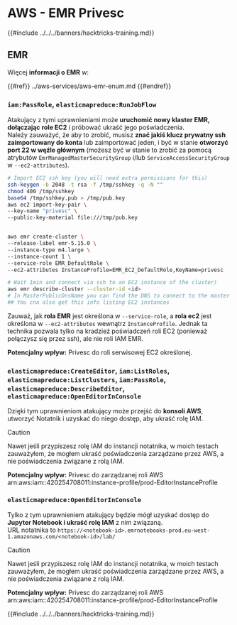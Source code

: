 # AWS - EMR Privesc

{{#include ../../../banners/hacktricks-training.md}}

## EMR

Więcej **informacji o EMR** w:

{{#ref}}
../aws-services/aws-emr-enum.md
{{#endref}}

### `iam:PassRole`, `elasticmapreduce:RunJobFlow`

Atakujący z tymi uprawnieniami może **uruchomić nowy klaster EMR, dołączając role EC2** i próbować ukraść jego poświadczenia.\
Należy zauważyć, że aby to zrobić, musisz **znać jakiś klucz prywatny ssh zaimportowany do konta** lub zaimportować jeden, i być w stanie **otworzyć port 22 w węźle głównym** (możesz być w stanie to zrobić za pomocą atrybutów `EmrManagedMasterSecurityGroup` i/lub `ServiceAccessSecurityGroup` w `--ec2-attributes`).
```bash
# Import EC2 ssh key (you will need extra permissions for this)
ssh-keygen -b 2048 -t rsa -f /tmp/sshkey -q -N ""
chmod 400 /tmp/sshkey
base64 /tmp/sshkey.pub > /tmp/pub.key
aws ec2 import-key-pair \
--key-name "privesc" \
--public-key-material file:///tmp/pub.key


aws emr create-cluster \
--release-label emr-5.15.0 \
--instance-type m4.large \
--instance-count 1 \
--service-role EMR_DefaultRole \
--ec2-attributes InstanceProfile=EMR_EC2_DefaultRole,KeyName=privesc

# Wait 1min and connect via ssh to an EC2 instance of the cluster)
aws emr describe-cluster --cluster-id <id>
# In MasterPublicDnsName you can find the DNS to connect to the master instance
## You cna also get this info listing EC2 instances
```
Zauważ, jak **rola EMR** jest określona w `--service-role`, a **rola ec2** jest określona w `--ec2-attributes` wewnątrz `InstanceProfile`. Jednak ta technika pozwala tylko na kradzież poświadczeń roli EC2 (ponieważ połączysz się przez ssh), ale nie roli IAM EMR.

**Potencjalny wpływ:** Privesc do roli serwisowej EC2 określonej.

### `elasticmapreduce:CreateEditor`, `iam:ListRoles`, `elasticmapreduce:ListClusters`, `iam:PassRole`, `elasticmapreduce:DescribeEditor`, `elasticmapreduce:OpenEditorInConsole`

Dzięki tym uprawnieniom atakujący może przejść do **konsoli AWS**, utworzyć Notatnik i uzyskać do niego dostęp, aby ukraść rolę IAM.

> [!CAUTION]
> Nawet jeśli przypiszesz rolę IAM do instancji notatnika, w moich testach zauważyłem, że mogłem ukraść poświadczenia zarządzane przez AWS, a nie poświadczenia związane z rolą IAM.

**Potencjalny wpływ:** Privesc do zarządzanej roli AWS arn:aws:iam::420254708011:instance-profile/prod-EditorInstanceProfile

### `elasticmapreduce:OpenEditorInConsole`

Tylko z tym uprawnieniem atakujący będzie mógł uzyskać dostęp do **Jupyter Notebook i ukraść rolę IAM** z nim związaną.\
URL notatnika to `https://<notebook-id>.emrnotebooks-prod.eu-west-1.amazonaws.com/<notebook-id>/lab/`

> [!CAUTION]
> Nawet jeśli przypiszesz rolę IAM do instancji notatnika, w moich testach zauważyłem, że mogłem ukraść poświadczenia zarządzane przez AWS, a nie poświadczenia związane z rolą IAM.

**Potencjalny wpływ:** Privesc do zarządzanej roli AWS arn:aws:iam::420254708011:instance-profile/prod-EditorInstanceProfile

{{#include ../../../banners/hacktricks-training.md}}
